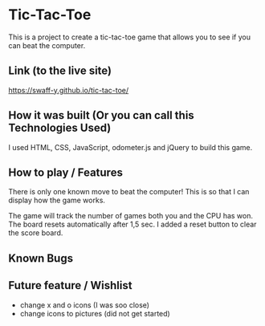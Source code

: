 # Tic-Tac-Toe

This is a project to create a tic-tac-toe game that allows you to see if you can beat the computer.

## Link (to the live site)

https://swaff-y.github.io/tic-tac-toe/

## How it was built (Or you can call this Technologies Used)

I used HTML, CSS, JavaScript, odometer.js and jQuery to build this game.

## How to play / Features

There is only one known move to beat the computer! This is so that I can display how the game works.

The game will track the number of games both you and the CPU has won. The board resets automatically after 1,5 sec. I added a reset button to clear the score board.

## Known Bugs



## Future feature / Wishlist

- change x and o icons (I was soo close)
- change icons to pictures (did not get started)
